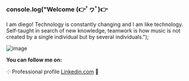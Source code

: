 ### **console.log(**"Welcome  (👉ﾟヮﾟ)👉
I am diego! Technology is constantly changing and I am like technology. Self-taught in search of new knowledge, teamwork is how music is not created by a single individual but by several individuals.");

![image](https://user-images.githubusercontent.com/56690521/170727219-c3e07fd1-c0ef-4624-87e1-c47078cd408f.png)

**You can follow me on:**

⁘ Professional profile [Linkedin.com](https://www.linkedin.com/in/diegomarulandab/) 💼





